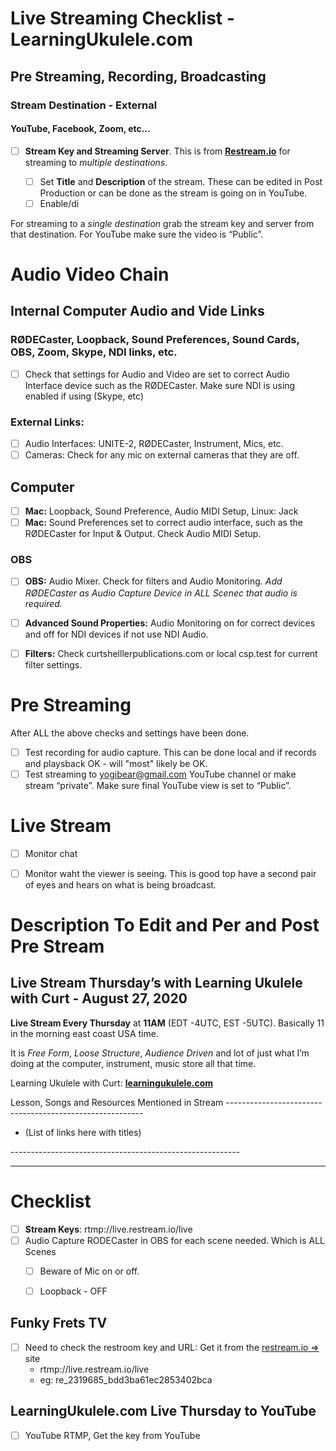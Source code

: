 # Live Streaming Checklist - LearningUkulele.com

## Pre Streaming, Recording, Broadcasting 


### Stream Destination - External

#### YouTube, Facebook, Zoom, etc...

- [ ] **Stream Key and Streaming Server**. This is from [**Restream.io**](//Restream.io) for streaming to *multiple destinations*. 

	- [ ] Set **Title** and **Description** of the stream. These can be edited in Post Production or can be done as the stream is going on in YouTube.
	- [ ] Enable/di

For streaming to a *single destination* grab the stream key and server from that destination. For YouTube make sure the video is “Public”.


# Audio Video Chain
## Internal Computer Audio and Vide Links

### RØDECaster, Loopback, Sound Preferences, Sound Cards, OBS, Zoom, Skype, NDI links, etc.

- [ ] Check that settings for Audio and Video are set to correct Audio Interface device such as the RØDECaster. Make sure NDI is using enabled if using (Skype, etc)

### External Links:
- [ ] Audio Interfaces: UNITE-2, RØDECaster, Instrument, Mics, etc.
- [ ] Cameras: Check for any mic on external cameras that they are off.

## Computer

- [ ] **Mac:** Loopback, Sound Preference, Audio MIDI Setup, Linux: Jack
- [ ] **Mac:** Sound Preferences set to correct audio interface, such as the RØDECaster for Input & Output. Check Audio MIDI Setup.

### OBS
- [ ] **OBS:**  Audio Mixer. Check for filters and Audio Monitoring. *Add RØDECaster as Audio Capture Device in ALL Scenec that audio is required.*
- [ ] **Advanced Sound Properties:** Audio Monitoring on for correct devices and off for NDI devices if not use NDI Audio.
- [ ] **Filters:** Check curtshelllerpublications.com or local csp.test for current filter settings. 


# Pre Streaming
After ALL the above checks and settings have been done.
- [ ] Test recording for audio capture. This can be done local and if records and playsback OK - will "most" likely be OK.
- [ ] Test streaming to yogibear@gmail.com YouTube channel or make stream “private”. Make sure final YouTube view is set to “Public”.

# Live Stream
- [ ] Monitor chat
- [ ] Monitor waht the viewer is seeing. This is good top have a second pair of eyes and hears on what is being broadcast.


# Description To Edit and Per and Post Pre Stream

## Live Stream Thursday’s with Learning Ukulele with Curt - August 27, 2020

**Live Stream Every Thursday** at **11AM** (EDT -4UTC, EST -5UTC). Basically 11 in the morning east coast USA time. 

It is *Free Form*, *Loose Structure*, *Audience Driven* and lot of just what I’m doing at the computer, instrument, music store all that time.

Learning Ukulele with Curt: [**learningukulele.com**](https://learningukulele.com/)

Lesson, Songs and Resources Mentioned in Stream
\---------------------------------------------------------

- (List of links here with titles)

\---------------------------------------------------------

----
# Checklist
- [ ] **Stream Keys**: rtmp://live.restream.io/live
- [ ] Audio Capture RODECaster in OBS for each scene needed. Which is ALL Scenes
	- [ ] Beware of Mic on or off.
	- [ ] Loopback - OFF


## Funky Frets TV
- [ ] Need to check the restroom key and URL: Get it from the [restream.io =>](https://restream.io) site
	- rtmp://live.restream.io/live
	- eg: re_2319685_bdd3ba61ec2853402bca

## LearningUkulele.com Live Thursday to YouTube

- [ ] YouTube RTMP, Get the key from YouTube